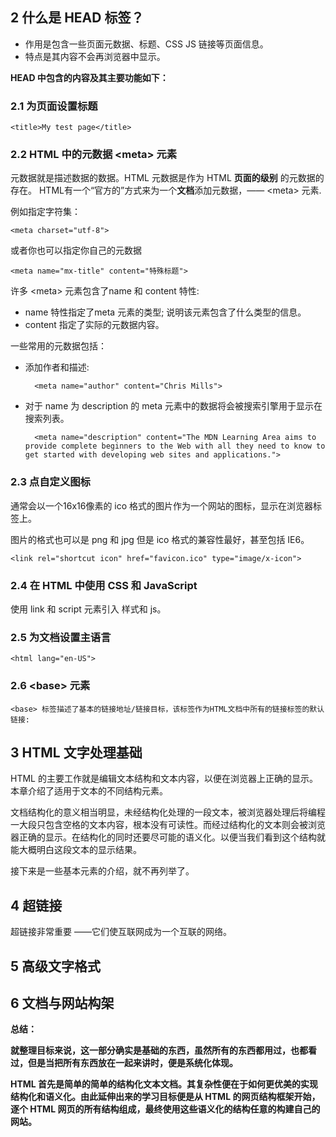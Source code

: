 
## 2 什么是 HEAD 标签？ 


* 作用是包含一些页面元数据、标题、CSS JS 链接等页面信息。
* 特点是其内容不会再浏览器中显示。


**HEAD 中包含的内容及其主要功能如下：**

### 2.1 为页面设置标题

	<title>My test page</title>
	
	

### 2.2 HTML 中的元数据 &lt;meta&gt;  元素

元数据就是描述数据的数据。HTML 元数据是作为 HTML **页面的级别** 的元数据的存在。 HTML有一个“官方的”方式来为一个**文档**添加元数据，——  	&lt;meta&gt; 元素.

例如指定字符集：

	<meta charset="utf-8"> 

或者你也可以指定你自己的元数据
	
	<meta name="mx-title" content="特殊标题"> 

	
	
许多 &lt;meta&gt; 元素包含了name 和 content 特性:

* name 特性指定了meta 元素的类型; 说明该元素包含了什么类型的信息。
* content 指定了实际的元数据内容。



一些常用的元数据包括：

* 添加作者和描述:

		<meta name="author" content="Chris Mills">
		
		
* 对于 name 为 description 的 meta 元素中的数据将会被搜索引擎用于显示在搜索列表。
		
		<meta name="description" content="The MDN Learning Area aims to provide complete beginners to the Web with all they need to know to get started with developing web sites and applications.">
		
	
### 2.3 点自定义图标

通常会以一个16x16像素的 ico 格式的图片作为一个网站的图标，显示在浏览器标签上。

图片的格式也可以是 png 和 jpg 但是 ico 格式的兼容性最好，甚至包括 IE6。


	<link rel="shortcut icon" href="favicon.ico" type="image/x-icon">
	
	
### 2.4 在 HTML 中使用 CSS 和 JavaScript

使用 link 和 script 元素引入 样式和 js。


### 2.5 为文档设置主语言

	<html lang="en-US">

### 2.6 &lt;base&gt; 元素

	<base> 标签描述了基本的链接地址/链接目标，该标签作为HTML文档中所有的链接标签的默认链接:


	

## 3 HTML 文字处理基础

HTML 的主要工作就是编辑文本结构和文本内容，以便在浏览器上正确的显示。本章介绍了适用于文本的不同结构元素。


文档结构化的意义相当明显，未经结构化处理的一段文本，被浏览器处理后将编程一大段只包含空格的文本内容，根本没有可读性。而经过结构化的文本则会被浏览器正确的显示。在结构化的同时还要尽可能的语义化。以便当我们看到这个结构就能大概明白这段文本的显示结果。

接下来是一些基本元素的介绍，就不再列举了。



## 4 超链接

超链接非常重要 ——它们使互联网成为一个互联的网络。

## 5 高级文字格式

## 6 文档与网站构架

**总结：**

**就整理目标来说，这一部分确实是基础的东西，虽然所有的东西都用过，也都看过，但是当把所有东西放在一起来讲时，便是系统化体现。**

**HTML 首先是简单的简单的结构化文本文档。其复杂性便在于如何更优美的实现结构化和语义化。由此延伸出来的学习目标便是从 HTML 的网页结构框架开始，逐个 HTML 网页的所有结构组成，最终使用这些语义化的结构任意的构建自己的网站。**







